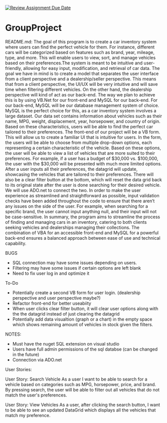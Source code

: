 [![Review Assignment Due Date](https://classroom.github.com/assets/deadline-readme-button-24ddc0f5d75046c5622901739e7c5dd533143b0c8e959d652212380cedb1ea36.svg)](https://classroom.github.com/a/iMuJtRnH)
# GroupProject

README.md: The goal of this program is to create a car inventory system where users can find the perfect vehicle for them. For instance, different cars will be categorized based on features such as brand, year, mileage, type, and more. This will enable users to view, sort, and manage vehicles based on their preferences.The system is meant to be intuitive and user-friendly, allowing for easy input, modification, and retrieval of car data. 
The goal we have in mind is to create a model that separates the user interface from a client perspective and a dealership/seller perspective. This means that from a client perspective, the UI/UX will be very intuitive and will save time when filtering different vehicles. On the other hand, the dealership perspective will kind of act as our back-end. The way we plan to achieve this is by using VB.Net for our front-end and MySQL for our back-end. 
For our back-end, MySQL will be our database management system of choice. MySQL is the perfect choice for this, as a car inventory system involves a large dataset. Our data set contains information about vehicles such as their name, MPG, weight, displacement, year, horsepower, and country of origin. Based on these characteristics, users will be able to find the perfect car tailored to their preferences. 
The front-end of our project will be a VB form. This will allow us to create a familiar UI that is intuitive for users. In the form, the users will be able to choose from multiple drop-down options, each representing a certain characteristic of the vehicle. Based on these options, the user will be able to view a list of vehicles that are more suited to their preferences. For example, if a user has a budget of $30,000 vs. $100,000, the user with the $30,000 will be presented with much more limited options. After a user inputs all their preferences, the datagrid will update, showcasing the vehicles that are tailored to their preferences. There will also be a clear filter button at the bottom, which will reset the data grid back to its original state after the user is done searching for their desired vehicle. We will use ADO.net to connect the two.
In order to make the user experience as streamlined and straightforward as possible, input validation checks have been added throughout the code to ensure that there aren’t any issues on the side of the user. For example, when searching for a specific brand, the user cannot input anything null, and their input will not be case-sensitive.
In summary, the program aims to streamline the process of finding and managing cars in an inventory, catering to both clients seeking vehicles and dealerships managing their collections. The combination of VBA for an accessible front-end and MySQL for a powerful back-end ensures a balanced approach between ease of use and technical capability.

BUGS
- SQL connection may have some issues depending on users.
- Filtering may have some issues if certain options are left blank
- Need to fix user log in and optimize it

To-Do
- Potentially create a second VB form for user login. (dealership perspective and user perspective maybe?)
- Refactor front-end for better useabiity
- When user clicks clear filter button, it will clear user options along with the the datagrid instead of just clearing the datagrid
- Potentially add data visualtion (graph or a chart) in the empty space which shows remaining amount of vehicles in stock given the filters.

NOTES:
- Must have the nuget SQL extension on visual studio
- Users have full admin permissions of the sql databse (can be changed in the future)
- Connection via ADO.net

User Stories:

User Story: Search Vehicle
 As a user I want to be able to search for a vehicle based on categories such as MPG, horsepower, price, and brand. By pressing search, the user will be able to filter out all vehicles that do not match the user's preferences.

User Story: View Vehicles
 	As a user, after clicking the search button, I want to be able to see an updated DataGrid which displays all the vehicles that match my preference.

